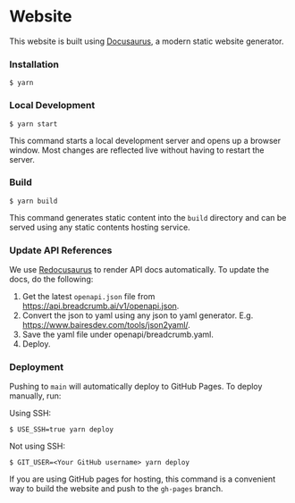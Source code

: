 # Website

This website is built using [Docusaurus](https://docusaurus.io/), a modern static website generator.

### Installation

```
$ yarn
```

### Local Development

```
$ yarn start
```

This command starts a local development server and opens up a browser window. Most changes are reflected live without having to restart the server.

### Build

```
$ yarn build
```

This command generates static content into the `build` directory and can be served using any static contents hosting service.

### Update API References

We use [Redocusaurus](https://redocusaurus.vercel.app/) to render API docs automatically. To update the docs, do the following:

1. Get the latest `openapi.json` file from https://api.breadcrumb.ai/v1/openapi.json.
2. Convert the json to yaml using any json to yaml generator. E.g. https://www.bairesdev.com/tools/json2yaml/.
3. Save the yaml file under openapi/breadcrumb.yaml.
4. Deploy.

### Deployment

Pushing to `main` will automatically deploy to GitHub Pages. To deploy manually, run:

Using SSH:

```
$ USE_SSH=true yarn deploy
```

Not using SSH:

```
$ GIT_USER=<Your GitHub username> yarn deploy
```

If you are using GitHub pages for hosting, this command is a convenient way to build the website and push to the `gh-pages` branch.
